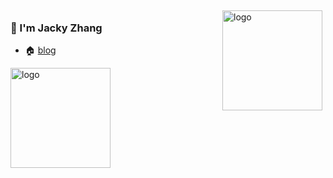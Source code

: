 <img src="https://github-readme-stats.vercel.app/api?username=jackyZL&show_icons=true" alt="logo" height="160" align="right" style="margin: 5px; margin-bottom: 20px;" />

### :wave: I'm Jacky Zhang

- 🏠  [blog](https://jackyzl.github.io/) 

<img src="https://github-profile-trophy.vercel.app/?username=jackyZL&theme=flat&column=7" alt="logo" height="160" align="center" style="margin: auto; margin-bottom: 20px;" />

